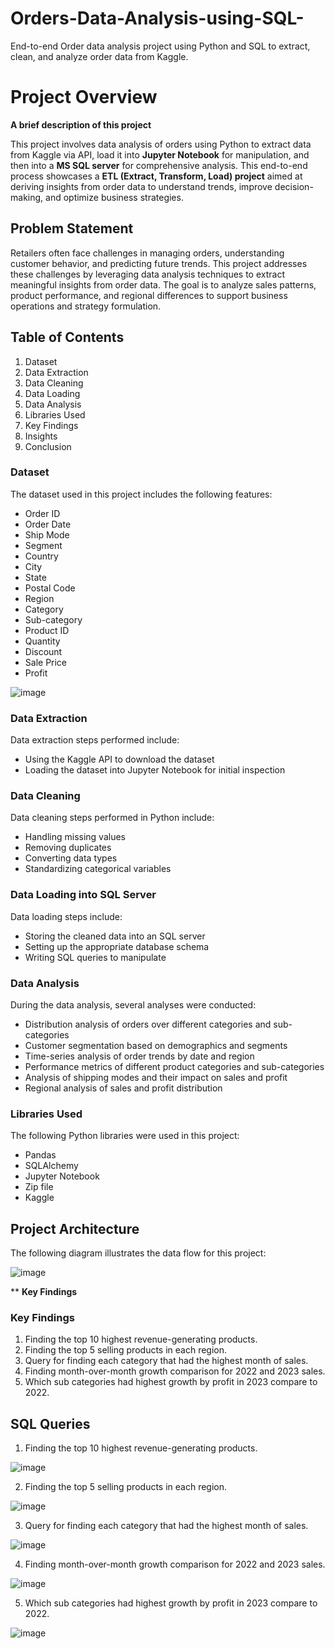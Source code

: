 # Orders-Data-Analysis-using-SQL-
End-to-end Order data analysis project using Python and SQL to extract, clean, and analyze order data from Kaggle.

# **Project Overview**

**A brief description of this project**

This project involves data analysis of orders using Python to extract data from Kaggle via API, load it into **Jupyter Notebook**  for manipulation, and then into a **MS SQL server** for comprehensive analysis. This end-to-end process showcases a  **ETL (Extract, Transform, Load) project** aimed at deriving insights from order data to understand trends, improve decision-making, and optimize business strategies.


## **Problem Statement**

Retailers often face challenges in managing orders, understanding customer behavior, and predicting future trends. This project addresses these challenges by leveraging data analysis techniques to extract meaningful insights from order data. The goal is to analyze sales patterns, product performance, and regional differences to support business operations and strategy formulation.

## **Table of Contents**
1. Dataset
2. Data Extraction
3. Data Cleaning
4. Data Loading
5. Data Analysis
6. Libraries Used
7. Key Findings
8. Insights
9. Conclusion

### **Dataset**
The dataset used in this project includes the following features:

- Order ID
- Order Date
- Ship Mode
- Segment
- Country
- City
- State
- Postal Code
- Region
- Category
- Sub-category
- Product ID
- Quantity
- Discount
- Sale Price
- Profit

![image](https://github.com/MithilKothari/Orders-Data-Analysis-using-SQL-/assets/156261969/f3033b7a-8a8d-48bf-9f89-638e9f3933cc)

### **Data Extraction**
Data extraction steps performed include:

- Using the Kaggle API to download the dataset
- Loading the dataset into Jupyter Notebook for initial inspection

### **Data Cleaning**
Data cleaning steps performed in Python include:

- Handling missing values
- Removing duplicates
- Converting data types
- Standardizing categorical variables

### **Data Loading into SQL Server**
Data loading steps include:

- Storing the cleaned data into an SQL server
- Setting up the appropriate database schema
- Writing SQL queries to manipulate

### **Data Analysis**
During the data analysis, several analyses were conducted:

- Distribution analysis of orders over different categories and sub-categories
- Customer segmentation based on demographics and segments
- Time-series analysis of order trends by date and region
- Performance metrics of different product categories and sub-categories
- Analysis of shipping modes and their impact on sales and profit
- Regional analysis of sales and profit distribution

### **Libraries Used**

The following Python libraries were used in this project:

- Pandas
- SQLAlchemy
- Jupyter Notebook
- Zip file
- Kaggle

## **Project Architecture**

The following diagram illustrates the data flow for this project:

![image](https://github.com/MithilKothari/Orders-Data-Analysis-using-SQL-/assets/156261969/5b8924d1-9239-4192-9ae9-c4a8ee5ac46c)

** **Key Findings**

### **Key Findings**

1. Finding the top 10 highest revenue-generating products.
2. Finding the top 5 selling products in each region.
3. Query for finding each category that had the highest month of sales.
4. Finding month-over-month growth comparison for 2022 and 2023 sales.
5. Which sub categories had highest growth by profit in 2023 compare to 2022.

## SQL Queries 

1. Finding the top 10 highest revenue-generating products.

![image](https://github.com/MithilKothari/Orders-Data-Analysis-using-SQL-/assets/156261969/ef5ed962-63b9-4dc5-9a2c-1d9bcacacfb8)

2. Finding the top 5 selling products in each region.

![image](https://github.com/MithilKothari/Orders-Data-Analysis-using-SQL-/assets/156261969/ceba476b-fb07-44b5-b34b-aa248a5ab364)

3. Query for finding each category that had the highest month of sales.

![image](https://github.com/MithilKothari/Orders-Data-Analysis-using-SQL-/assets/156261969/8e40d9f4-0006-4346-811d-35a22602f354)

4. Finding month-over-month growth comparison for 2022 and 2023 sales.

![image](https://github.com/MithilKothari/Orders-Data-Analysis-using-SQL-/assets/156261969/84607407-25a7-49c4-b598-0fc48cd2cc87)

5. Which sub categories had highest growth by profit in 2023 compare to 2022.

![image](https://github.com/MithilKothari/Orders-Data-Analysis-using-SQL-/assets/156261969/96886db9-74fd-466a-b707-3b98afe32dc3)

